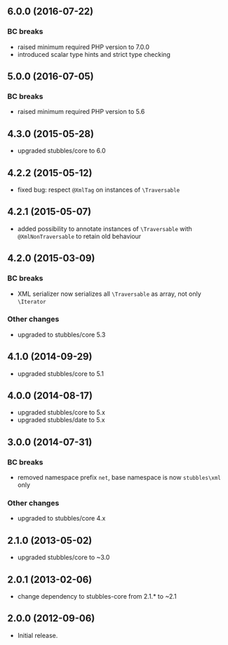 6.0.0 (2016-07-22)
------------------

### BC breaks

  * raised minimum required PHP version to 7.0.0
  * introduced scalar type hints and strict type checking


5.0.0 (2016-07-05)
------------------

### BC breaks

  * raised minimum required PHP version to 5.6


4.3.0 (2015-05-28)
------------------

  * upgraded stubbles/core to 6.0


4.2.2 (2015-05-12)
------------------

  * fixed bug: respect `@XmlTag` on instances of `\Traversable`


4.2.1 (2015-05-07)
------------------

  * added possibility to annotate instances of `\Traversable` with `@XmlNonTraversable` to retain old behaviour


4.2.0 (2015-03-09)
------------------

  ### BC breaks

  * XML serializer now serializes all `\Traversable` as array, not only `\Iterator`

### Other changes

  * upgraded to stubbles/core 5.3


4.1.0 (2014-09-29)
------------------

  * upgraded stubbles/core to 5.1


4.0.0 (2014-08-17)
------------------

  * upgraded stubbles/core to 5.x
  * upgraded stubbles/date to 5.x


3.0.0 (2014-07-31)
------------------

### BC breaks

  * removed namespace prefix `net`, base namespace is now `stubbles\xml` only

### Other changes

  * upgraded to stubbles/core 4.x


2.1.0 (2013-05-02)
------------------

  * upgraded stubbles/core to ~3.0


2.0.1 (2013-02-06)
------------------

  * change dependency to stubbles-core from 2.1.* to ~2.1


2.0.0 (2012-09-06)
------------------

  * Initial release.
